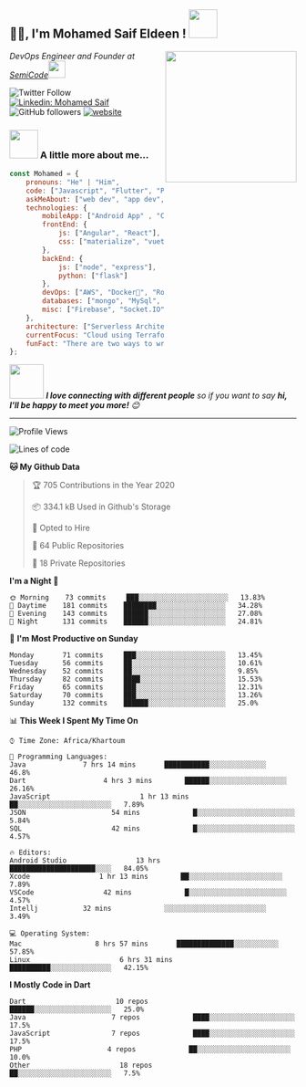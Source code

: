 <h2>🙏🏻, I'm Mohamed Saif Eldeen ! <img src="https://media.giphy.com/media/12oufCB0MyZ1Go/giphy.gif" width="50"></h2>
<img align='right' src="https://media.giphy.com/media/M9gbBd9nbDrOTu1Mqx/giphy.gif" width="230">
<p><em>DevOps Engineer and Founder at <a href="https://www.semicode.co">SemiCode</a><img src="https://media.giphy.com/media/WUlplcMpOCEmTGBtBW/giphy.gif" width="30"> 
</em></p>

![Twitter Follow](https://img.shields.io/twitter/follow/msaifeldeen?label=Follow)
[![Linkedin: Mohamed Saif](https://img.shields.io/badge/mohamed-saif?style=flat-square&logo=Linkedin&logoColor=white&link=https://www.linkedin.com/in/mohamed-saif/)](https://www.linkedin.com/in/mohamed-saif/)
![GitHub followers](https://img.shields.io/github/followers/moesaif?label=Follow&style=social)
[![website](https://img.shields.io/badge/Website-46a2f1.svg?&style=flat-square&logo=Google-Chrome&logoColor=white&link=https://mohamedsaif.dev/)](https://mohamedsaif.dev/)


### <img src="https://media.giphy.com/media/VgCDAzcKvsR6OM0uWg/giphy.gif" width="50"> A little more about me...  

```javascript
const Mohamed = {
    pronouns: "He" | "Him",
    code: ["Javascript", "Flutter", "Python", "Java", "php" , "Android" , "Docker" , "Kubernetes" , "Rancher"],
    askMeAbout: ["web dev", "app dev", "DevOps", "Chess"],
    technologies: {
        mobileApp: ["Android App" , "Cross Platform with Flutter"],
        frontEnd: {
            js: ["Angular", "React"],
            css: ["materialize", "vuetify", "bootstrap"]
        },
        backEnd: {
            js: ["node", "express"],
            python: ["flask"]
        },
        devOps: ["AWS", "Docker🐳", "Route53", "Nginx"],
        databases: ["mongo", "MySql", "sqlite"],
        misc: ["Firebase", "Socket.IO", "selenium", "open-cv", "php"]
    },
    architecture: ["Serverless Architecture", "Progressive web applications", "Single page applications" , "Infrastructure as Code"],
    currentFocus: "Cloud using Terraform",
    funFact: "There are two ways to write error-free programs; only the third one works"
};
```

<img src="https://media.giphy.com/media/LnQjpWaON8nhr21vNW/giphy.gif" width="60"> <em><b>I love connecting with different people</b> so if you want to say <b>hi, I'll be happy to meet you more!</b> 😊</em>

---
<!--START_SECTION:waka-->
![Profile Views](http://img.shields.io/badge/Profile%20Views-867-blue)

![Lines of code](https://img.shields.io/badge/From%20Hello%20World%20I%27ve%20Written-7.2%20million%20lines%20of%20code-blue)

**🐱 My Github Data** 

> 🏆 705 Contributions in the Year 2020
 > 
> 📦 334.1 kB Used in Github's Storage 
 > 
> 💼 Opted to Hire
 > 
> 📜 64 Public Repositories 
 > 
> 🔑 18 Private Repositories  

**I'm a Night 🦉** 

```text
🌞 Morning    73 commits     ███░░░░░░░░░░░░░░░░░░░░░░   13.83% 
🌆 Daytime    181 commits    ████████░░░░░░░░░░░░░░░░░   34.28% 
🌃 Evening    143 commits    ██████░░░░░░░░░░░░░░░░░░░   27.08% 
🌙 Night      131 commits    ██████░░░░░░░░░░░░░░░░░░░   24.81%

```
📅 **I'm Most Productive on Sunday** 

```text
Monday       71 commits     ███░░░░░░░░░░░░░░░░░░░░░░   13.45% 
Tuesday      56 commits     ██░░░░░░░░░░░░░░░░░░░░░░░   10.61% 
Wednesday    52 commits     ██░░░░░░░░░░░░░░░░░░░░░░░   9.85% 
Thursday     82 commits     ████░░░░░░░░░░░░░░░░░░░░░   15.53% 
Friday       65 commits     ███░░░░░░░░░░░░░░░░░░░░░░   12.31% 
Saturday     70 commits     ███░░░░░░░░░░░░░░░░░░░░░░   13.26% 
Sunday       132 commits    ██████░░░░░░░░░░░░░░░░░░░   25.0%

```


📊 **This Week I Spent My Time On** 

```text
⌚︎ Time Zone: Africa/Khartoum

💬 Programming Languages: 
Java              7 hrs 14 mins       ███████████░░░░░░░░░░░░░░   46.8% 
Dart                   4 hrs 3 mins        ██████░░░░░░░░░░░░░░░░░░░   26.16% 
JavaScript                      1 hr 13 mins        ██░░░░░░░░░░░░░░░░░░░░░░░   7.89% 
JSON                     54 mins             █░░░░░░░░░░░░░░░░░░░░░░░░   5.84% 
SQL                      42 mins             █░░░░░░░░░░░░░░░░░░░░░░░░   4.57%

🔥 Editors: 
Android Studio                 13 hrs              █████████████████████░░░░   84.05% 
Xcode                 1 hr 13 mins        ██░░░░░░░░░░░░░░░░░░░░░░░   7.89% 
VSCode                 42 mins             █░░░░░░░░░░░░░░░░░░░░░░░░   4.57% 
Intellj           32 mins             ░░░░░░░░░░░░░░░░░░░░░░░░░   3.49%

💻 Operating System: 
Mac                  8 hrs 57 mins       ██████████████░░░░░░░░░░░   57.85% 
Linux                      6 hrs 31 mins       ██████████░░░░░░░░░░░░░░░   42.15%

```

**I Mostly Code in Dart** 

```text
Dart                      10 repos            ██████░░░░░░░░░░░░░░░░░░░   25.0% 
Java                     7 repos             ████░░░░░░░░░░░░░░░░░░░░░   17.5% 
JavaScript               7 repos             ████░░░░░░░░░░░░░░░░░░░░░   17.5% 
PHP                     4 repos             ██░░░░░░░░░░░░░░░░░░░░░░░   10.0% 
Other                      18 repos             ██░░░░░░░░░░░░░░░░░░░░░░░   7.5%

```



<!--END_SECTION:waka-->
